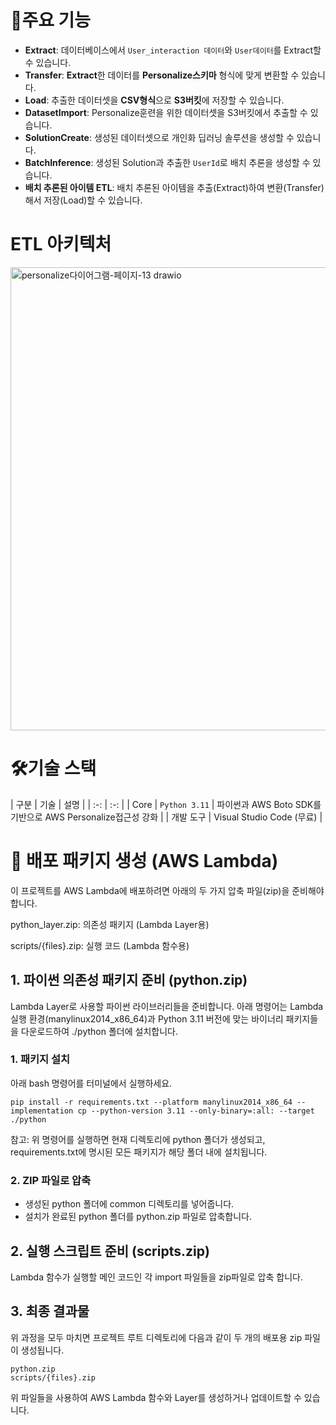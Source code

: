 # 🚏주요 기능
- **Extract**: 데이터베이스에서 `User_interaction 데이터`와 `User데이터`를 Extract할 수 있습니다.
- **Transfer**: **Extract**한 데이터를 **Personalize스키마** 형식에 맞게 변환할 수 있습니다.
- **Load**: 추출한 데이터셋을 **CSV형식**으로 **S3버킷**에 저장할 수 있습니다.
- **DatasetImport**: Personalize훈련을 위한 데이터셋을 S3버킷에서 추출할 수 있습니다.
- **SolutionCreate**: 생성된 데이터셋으로 개인화 딥러닝 솔루션을 생성할 수 있습니다.
- **BatchInference**: 생성된 Solution과 추출한 `UserId`로 배치 추론을 생성할 수 있습니다.
- **배치 추론된 아이템 ETL**: 배치 추론된 아이템을 추출(Extract)하여 변환(Transfer)해서 저장(Load)할 수 있습니다.

# ETL 아키텍처 
<img width="1371" height="741" alt="personalize다이어그램-페이지-13 drawio" src="https://github.com/user-attachments/assets/16ff90eb-e3be-4e02-8673-4da499d543db" />

# 🛠️기술 스택
| 구분 | 기술 | 설명 |
| :-:  | :-: |
| Core | `Python 3.11` | 파이썬과 AWS Boto SDK를 기반으로 AWS Personalize접근성 강화 |
| 개발 도구 | Visual Studio Code (무료) |

# 🚀 배포 패키지 생성 (AWS Lambda)
이 프로젝트를 AWS Lambda에 배포하려면 아래의 두 가지 압축 파일(zip)을 준비해야 합니다.

python_layer.zip: 의존성 패키지 (Lambda Layer용)

scripts/{files}.zip: 실행 코드 (Lambda 함수용)

## 1. 파이썬 의존성 패키지 준비 (python.zip)
Lambda Layer로 사용할 파이썬 라이브러리들을 준비합니다. 아래 명령어는 Lambda 실행 환경(manylinux2014_x86_64)과 Python 3.11 버전에 맞는 바이너리 패키지들을 다운로드하여 ./python 폴더에 설치합니다.

### 1. 패키지 설치

아래 bash 명령어를 터미널에서 실행하세요.
```
pip install -r requirements.txt --platform manylinux2014_x86_64 --implementation cp --python-version 3.11 --only-binary=:all: --target ./python
```
참고: 위 명령어를 실행하면 현재 디렉토리에 python 폴더가 생성되고, requirements.txt에 명시된 모든 패키지가 해당 폴더 내에 설치됩니다.

### 2. ZIP 파일로 압축
- 생성된 python 폴더에 common 디렉토리를 넣어줍니다.
- 설치가 완료된 python 폴더를 python.zip 파일로 압축합니다.

## 2. 실행 스크립트 준비 (scripts.zip)
Lambda 함수가 실행할 메인 코드인 각 import 파일들을 zip파일로 압축 합니다.

## 3. 최종 결과물
위 과정을 모두 마치면 프로젝트 루트 디렉토리에 다음과 같이 두 개의 배포용 zip 파일이 생성됩니다.
```
python.zip
scripts/{files}.zip
```
위 파일들을 사용하여 AWS Lambda 함수와 Layer를 생성하거나 업데이트할 수 있습니다.
